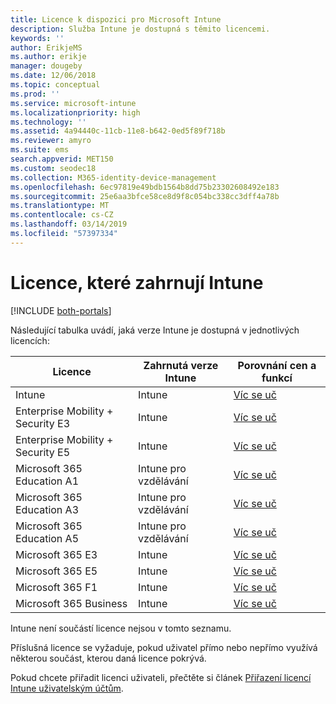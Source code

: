 ```yaml
---
title: Licence k dispozici pro Microsoft Intune
description: Služba Intune je dostupná s těmito licencemi.
keywords: ''
author: ErikjeMS
ms.author: erikje
manager: dougeby
ms.date: 12/06/2018
ms.topic: conceptual
ms.prod: ''
ms.service: microsoft-intune
ms.localizationpriority: high
ms.technology: ''
ms.assetid: 4a94440c-11cb-11e8-b642-0ed5f89f718b
ms.reviewer: amyro
ms.suite: ems
search.appverid: MET150
ms.custom: seodec18
ms.collection: M365-identity-device-management
ms.openlocfilehash: 6ec97819e49bdb1564b8dd75b23302608492e183
ms.sourcegitcommit: 25e6aa3bfce58ce8d9f8c054bc338cc3dff4a78b
ms.translationtype: MT
ms.contentlocale: cs-CZ
ms.lasthandoff: 03/14/2019
ms.locfileid: "57397334"
---
```

# <a name="licenses-that-include-intune"></a>Licence, které zahrnují Intune

[!INCLUDE [both-portals](./includes/note-for-both-portals.md)]

Následující tabulka uvádí, jaká verze Intune je dostupná v jednotlivých licencích:

| Licence | Zahrnutá verze Intune | Porovnání cen a funkcí |
|-----------------------------------------------------------------------|-------------------------------------------------------------|---|
| Intune | Intune | [Víc se uč](https://www.microsoft.com/en-us/cloud-platform/microsoft-intune-pricing) |
| Enterprise Mobility + Security E3 | Intune | [Víc se uč](https://www.microsoft.com/en-us/cloud-platform/microsoft-intune-pricing) |
| Enterprise Mobility + Security E5 | Intune | [Víc se uč](https://www.microsoft.com/en-us/cloud-platform/microsoft-intune-pricing) |
| Microsoft 365 Education A1 | Intune pro vzdělávání | [Víc se uč](https://www.microsoft.com/en-us/education/buy-license/microsoft365/default.aspx#) |
| Microsoft 365 Education A3 | Intune pro vzdělávání | [Víc se uč](https://www.microsoft.com/en-us/education/buy-license/microsoft365/default.aspx#) |
| Microsoft 365 Education A5 | Intune pro vzdělávání | [Víc se uč](https://www.microsoft.com/en-us/education/buy-license/microsoft365/default.aspx#) |
| Microsoft 365 E3 | Intune | [Víc se uč](https://www.microsoft.com/en-US/microsoft-365/enterprise) |
| Microsoft 365 E5 | Intune | [Víc se uč](https://www.microsoft.com/en-US/microsoft-365/enterprise) |
| Microsoft 365 F1 | Intune | [Víc se uč](https://www.microsoft.com/en-us/microsoft-365/enterprise/firstline) |
| Microsoft 365 Business | Intune | [Víc se uč](https://www.microsoft.com/en-us/microsoft-365/business) |

Intune není součástí licence nejsou v tomto seznamu.

Příslušná licence se vyžaduje, pokud uživatel přímo nebo nepřímo využívá některou součást, kterou daná licence pokrývá.

Pokud chcete přiřadit licenci uživateli, přečtěte si článek [Přiřazení licencí Intune uživatelským účtům](licenses-assign.md).

